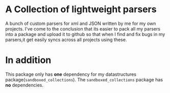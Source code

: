 # A Collection of lightweight parsers 
A bunch of custom parsers for xml and JSON written by me for my own projects.
I've come to the conclusion that its easier to pack all my parsers 
into a package and upload it to github so that when I find and fix bugs in my parsers,it get easily syncs across all projects using these.

# In addition
This package only has **one** dependency for my datastructures package(`sandboxed_collections`).
The `sandboxed_collections` package has **no** dependencies. 